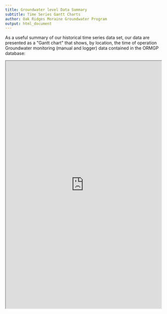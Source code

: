 ```yaml
---
title: Groundwater level Data Summary
subtitle: Time Series Gantt Charts
author: Oak Ridges Moraine Groundwater Program
output: html_document
---
```



As a useful summary of our historical time series data set, our data are presented as a "Gantt chart" that shows, by location, the time of operation Groundwater monitoring (manual and logger) data contained in the ORMGP database:

<iframe src="https://golang.oakridgeswater.ca/pages/gantt-gw.html" width="100%" height="800" scrolling="no" allowfullscreen></iframe>

<br>

